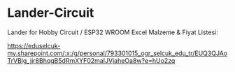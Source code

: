 # Lander-Circuit
Lander for Hobby Circuit / ESP32 WROOM
Excel Malzeme & Fiyat Listesi:

https://eduselcuk-my.sharepoint.com/:x:/g/personal/793301015_ogr_selcuk_edu_tr/EUQ3QJAoTrVBlg_jjr8BhqgB5dRmXYF02maIJVjaheOa8w?e=hUo2zq
